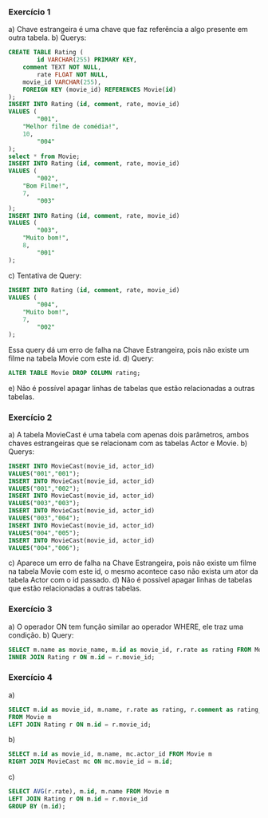 ### Exercício 1

a) Chave estrangeira é uma chave que faz referência a algo presente em outra tabela.
b) Querys:
```sql
CREATE TABLE Rating (
		id VARCHAR(255) PRIMARY KEY,
    comment TEXT NOT NULL,
		rate FLOAT NOT NULL,
    movie_id VARCHAR(255),
    FOREIGN KEY (movie_id) REFERENCES Movie(id)
);
INSERT INTO Rating (id, comment, rate, movie_id) 
VALUES (
		"001",
    "Melhor filme de comédia!",
    10,
		"004"
);
select * from Movie;
INSERT INTO Rating (id, comment, rate, movie_id) 
VALUES (
		"002",
    "Bom Filme!",
    7,
		"003"
);
INSERT INTO Rating (id, comment, rate, movie_id) 
VALUES (
		"003",
    "Muito bom!",
    8,
		"001"
);
```
c) Tentativa de Query:
```sql
INSERT INTO Rating (id, comment, rate, movie_id) 
VALUES (
		"004",
    "Muito bom!",
    7,
		"002"
);
```
Essa query dá um erro de falha na Chave Estrangeira, pois não existe um filme na tabela Movie com este id.
d) Query:
```sql
ALTER TABLE Movie DROP COLUMN rating;
```
e) Não é possível apagar linhas de tabelas que estão relacionadas a outras tabelas.

### Exercício 2

a) A tabela MovieCast é uma tabela com apenas dois parâmetros, ambos chaves estrangeiras que se relacionam com as tabelas Actor e Movie.
b) Querys:
```sql
INSERT INTO MovieCast(movie_id, actor_id)
VALUES("001","001");
INSERT INTO MovieCast(movie_id, actor_id)
VALUES("001","002");
INSERT INTO MovieCast(movie_id, actor_id)
VALUES("003","003");
INSERT INTO MovieCast(movie_id, actor_id)
VALUES("003","004");
INSERT INTO MovieCast(movie_id, actor_id)
VALUES("004","005");
INSERT INTO MovieCast(movie_id, actor_id)
VALUES("004","006");
```
c) Aparece um erro de falha na Chave Estrangeira, pois não existe um filme na tabela Movie com este id, o mesmo acontece caso não exista um ator da tabela Actor com o id passado.
d) Não é possível apagar linhas de tabelas que estão relacionadas a outras tabelas.

### Exercício 3
a) O operador ON tem função similar ao operador WHERE, ele traz uma condição.
b) Query:
```sql
SELECT m.name as movie_name, m.id as movie_id, r.rate as rating FROM Movie m
INNER JOIN Rating r ON m.id = r.movie_id;
```

### Exercício 4
a)
```sql
SELECT m.id as movie_id, m.name, r.rate as rating, r.comment as rating_comment
FROM Movie m
LEFT JOIN Rating r ON m.id = r.movie_id;
```
b)
```sql
SELECT m.id as movie_id, m.name, mc.actor_id FROM Movie m
RIGHT JOIN MovieCast mc ON mc.movie_id = m.id;
```
c)
```sql
SELECT AVG(r.rate), m.id, m.name FROM Movie m
LEFT JOIN Rating r ON m.id = r.movie_id
GROUP BY (m.id);
```
